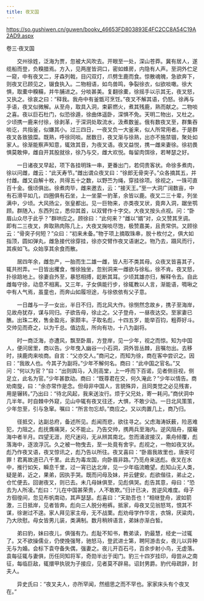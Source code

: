 ```yaml
---
title: 夜叉国
---
```


https://so.gushiwen.cn/guwen/bookv_46653FD803893E4FC2CC8A54C19A2AD9.aspx

卷三·夜叉国 

　　交州徐姓，泛海为贾，忽被大风吹去。开眼至一处，深山苍莽。冀有居人，遂缆船而登，负糗腊焉。方入，见两崖皆洞口，密如蜂房，内隐有人声。至洞外伫足一窥，中有夜叉二，牙森列戟，目闪双灯，爪劈生鹿而食。惊散魂魄，急欲奔下，则夜叉已顾见之，辍食执入。二物相语，如鸟兽鸣，争裂徐衣，似欲啖噉。徐大惧，取橐中糗糒，并牛脯进之。分啖甚美。复翻徐橐，徐摇手以示其无，夜叉怒，又执之。徐哀之曰：“释我。我舟中有釜甑可烹饪。”夜叉不解其语，仍怒。徐再与手语，夜叉似微解。从至舟，取具入洞，束薪燃火，煮其残鹿，熟而献之。二物啖之喜。夜以巨石杜门，似恐徐遁，徐曲体遥卧，深惧不免。天明二物出，又杜之。少顷携一鹿来付徐，徐剥革，于深洞处取流水，汲煮数釜。俄有数夜叉至，群集吞啖讫，共指釜，似嫌其小。过三四日，一夜叉负一大釜来，似人所常用者。于是群夜叉各致狼糜。既熟，呼徐同啖。居数日，夜叉渐与徐熟，出亦不施禁锢，聚处如家人。徐渐能察声知意，辄效其音，为夜叉语。夜叉益悦，携一雌来妻徐。徐初畏惧莫敢伸，雌自开其股就徐，徐乃与交，雌大欢悦。每留肉饵徐，若琴瑟之好。

　　一日诸夜叉早起，项下各挂明珠一串，更番出门，若伺贵客状。命徐多煮肉，徐以问雌，雌云：“此天寿节。”雌出谓众夜叉曰：“徐郎无骨突子。”众各摘其五，并付雌。雌又自解十枚，共得五十之数，以野苎为绳，穿挂徐项。徐视之，一珠可直百十金。俄顷俱出。徐煮肉毕，雌来邀去，云：“接天王。”至一大洞广阔数亩，中有石滑平如几，四圈俱有石坐，上一坐蒙一豹革，余皆以鹿。夜叉二三十辈，列坐满中，少顷。大风扬尘，张皇都出。见一巨物来，亦类夜叉状，竟奔入洞，踞坐鹗顾。群随入，东西列立，悉仰其首，以双臂作十字交。大夜叉按头点视。问：“卧眉山众尽于此乎？”群哄应之。顾徐曰：“此何来？”雌以“婿”对，众又赞其烹调。即有二三夜叉，奔取熟肉陈几上，大夜叉掬啖尽饱，极赞嘉美，且责常供。又顾徐云：“骨突子何短？”众曰：“初来未备。”物于项上摘取珠串，脱十枚付之，俱大如指顶，圆如弹丸，雌急接代徐穿挂，徐亦交臂作夜叉语谢之。物乃去，蹑风而行，其疾如飞。众始享其余食而散。

　　居四年余，雌忽产，一胎而生二雄一雌，皆人形不类其母。众夜叉皆喜其子，辄共拊弄。一日皆出攫食，惟徐独坐，忽别洞来一雌欲与徐私，徐不肯。夜叉怒，扑徐踣地上。徐妻自外至，暴怒相搏，龁断其耳。少顷其雄亦归，解释令去。自此雌每守徐，动息不相离。又三年，子女俱能行步，徐辄教以人言，渐能语，啁啾之中有人气焉，虽童也，而奔山如履坦途，与徐依依有父子意。

　　一日雌与一子一女出，半日不归，而北风大作。徐恻然念故乡，携子至海岸，见故舟犹存，谋与同归。子欲告母，徐止之。父子登舟，一昼夜达交。至家妻已醮。出珠二枚，售金盈兆，家颇丰。子取名彪，十四五岁，能举百钧，粗莽好斗。交帅见而奇之，以为千总。值边乱，所向有功，十八为副将。

　　时一商泛海，亦遭风，飘至卧眉，方登岸，见一少年，视之而惊。知为中国人，便问居里，商以告。少年曳入幽谷一小石洞，洞外皆丛棘，且嘱勿出。去移时，挟鹿肉来啖商。自言：“父亦交人。”商问之，而知为徐，商在客中尝识之。因曰：“我故人也。今其子为副将。”少年不解何名。商曰：“此中国之官名。”又问：“何以为官？”曰：“出则舆马，入则高堂，上一呼而下百诺，见者侧目视，侧足立，此名为官。”少年甚歆动。商曰：“既尊君在交，何久淹此？”少年以情告。商劝南旋，曰：“余亦常作是念。但母非中国人，言貌殊异，且同类觉之必见残害，用是辗转。”乃出曰：“待北风起，我来送汝行。烦于父兄处，寄一耗问。”商伏洞中几半年。时自棘中外窥，见山中辄有夜叉往还，大惧，不敢少动。一日北风策策，少年忽至，引与急窜。嘱曰：“所言勿忘却。”商应之。又以肉置几上，商乃归。

　　径抵交，达副总府，备述所见。彪闻而悲，欲往寻之。父虑海涛妖薮，险恶难犯，力阻之。彪抚膺痛哭，父不能止。乃告交帅，携两兵至海内。逆风阻舟，摆簸海中者半月。四望无涯，咫尺迷闷，无从辨其南北。忽而涌波接汉，乘舟倾覆，彪落海中，逐浪浮沉。久之被一物曳去，至一处竟有舍宇。彪视之，一物如夜叉状。彪乃作夜叉语，夜叉惊讯之，彪乃告以所往。夜叉喜曰：“卧眉我故里也，唐突可罪！君离故道已八千里。此去为毒龙国，向卧眉非路。”乃觅舟来送彪。夜叉在水中，推行如矢，瞬息千里，过一宵已达北岸，见一少年临流瞻望。彪知山无人类，疑是弟，近之，果弟，因执手哭。既而问母及妹，并云健安。彪欲偕往，弟止之，仓忙便去。回谢夜叉，则已去。未几母妹俱至，见彪俱哭。彪告其意，母曰：“恐去为人所凌。”彪曰：“儿在中国甚荣贵，人不敢欺。”归计已决，苦逆风难度。母子方徊徨间，忽见布帆南动，其声瑟瑟。彪喜曰：“天助吾也！”相继登舟，波如箭激，三日抵岸，见者皆奔。彪向三人脱分袍裤。抵家，母夜叉见翁怒骂，恨其不谋，徐谢过不遑。家人拜见家主母，无不战栗。彪劝母学作华言，衣锦，厌粱肉，乃大欣慰。母女皆男儿装，类满制。数月稍辨语言，弟妹亦渐白皙。

　　弟曰豹，妹曰夜儿，俱强有力。彪耻不知书，教弟读，豹最慧，经史一过辄了。又不欲操儒业，仍使挽强弩，驰怒马，登武进士第，聘阿游击女，夜儿以异种无与为婚。会标下袁夺备失偶，强妻之。夜儿开百石弓，百余步射小鸟，无虚落。袁每征辄与妻俱，历任同知将军，奇勋半出于闺门。豹三十四岁挂印，母尝从之南征，每临巨敌，辄擐甲执锐为子接应，见者莫不辟易。诏封男爵。豹代母疏辞，封夫人。

　　异史氏曰：“夜叉夫人，亦所罕闻，然细思之而不罕也。家家床头有个夜叉在。”